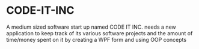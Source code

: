 # CODE-IT-INC
A medium sized software start up named CODE IT INC. needs a new application to keep track of its various software projects and the amount of time/money spent on it by
creating a WPF form and using OOP concepts
